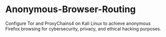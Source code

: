 # Anonymous-Browser-Routing
Configure Tor and ProxyChains4 on Kali Linux to achieve anonymous Firefox browsing for cybersecurity, privacy, and ethical hacking purposes.
